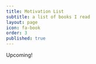 ```yaml
---
title: Motivation List
subtitle: a list of books I read
layout: page
icon: fa-book
order: 3
published: true
---
```


Upcoming!

<!--source: [The Guardian](https://www.theguardian.com/books/booksblog/2011/jan/04/best-boring-books) -->
